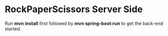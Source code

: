 # RockPaperScissors Server Side

Run **mvn install** first followed by **mvn spring-boot:run** to get the back-end started.

